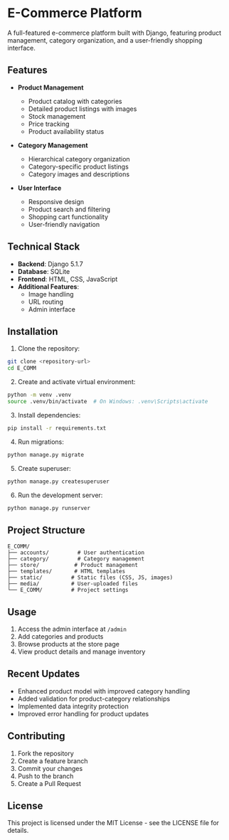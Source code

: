 # E-Commerce Platform

A full-featured e-commerce platform built with Django, featuring product management, category organization, and a user-friendly shopping interface.

## Features

- **Product Management**
  - Product catalog with categories
  - Detailed product listings with images
  - Stock management
  - Price tracking
  - Product availability status

- **Category Management**
  - Hierarchical category organization
  - Category-specific product listings
  - Category images and descriptions

- **User Interface**
  - Responsive design
  - Product search and filtering
  - Shopping cart functionality
  - User-friendly navigation

## Technical Stack

- **Backend**: Django 5.1.7
- **Database**: SQLite
- **Frontend**: HTML, CSS, JavaScript
- **Additional Features**: 
  - Image handling
  - URL routing
  - Admin interface

## Installation

1. Clone the repository:
```bash
git clone <repository-url>
cd E_COMM
```

2. Create and activate virtual environment:
```bash
python -m venv .venv
source .venv/bin/activate  # On Windows: .venv\Scripts\activate
```

3. Install dependencies:
```bash
pip install -r requirements.txt
```

4. Run migrations:
```bash
python manage.py migrate
```

5. Create superuser:
```bash
python manage.py createsuperuser
```

6. Run the development server:
```bash
python manage.py runserver
```

## Project Structure

```
E_COMM/
├── accounts/         # User authentication
├── category/         # Category management
├── store/           # Product management
├── templates/       # HTML templates
├── static/         # Static files (CSS, JS, images)
├── media/          # User-uploaded files
└── E_COMM/         # Project settings
```

## Usage

1. Access the admin interface at `/admin`
2. Add categories and products
3. Browse products at the store page
4. View product details and manage inventory

## Recent Updates

- Enhanced product model with improved category handling
- Added validation for product-category relationships
- Implemented data integrity protection
- Improved error handling for product updates

## Contributing

1. Fork the repository
2. Create a feature branch
3. Commit your changes
4. Push to the branch
5. Create a Pull Request

## License

This project is licensed under the MIT License - see the LICENSE file for details. 